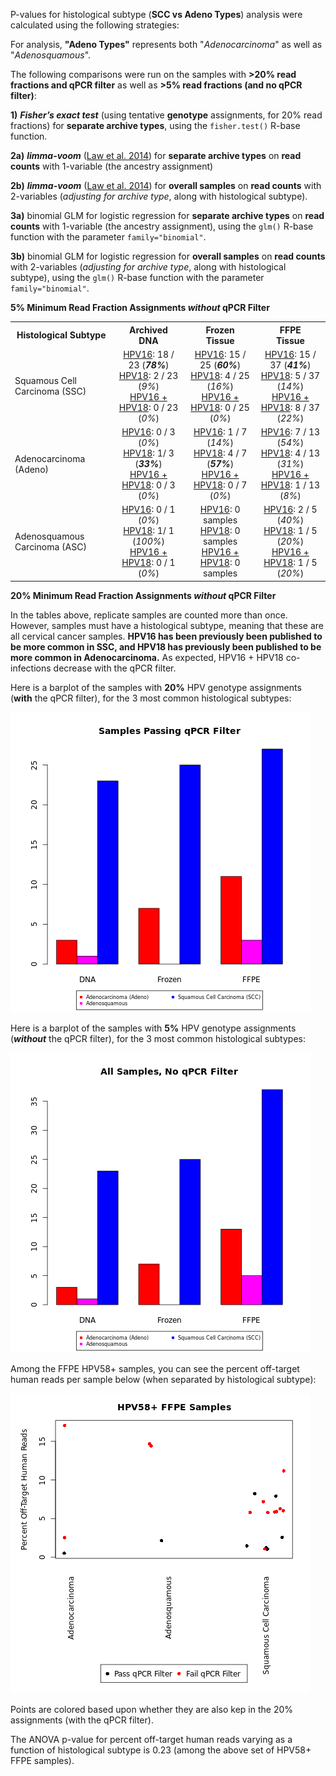 P-values for histological subtype (**SCC vs Adeno Types**) analysis were calculated using the following strategies:

For analysis, **"Adeno Types"** represents both "*Adenocarcinoma*" as well as "*Adenosquamous*".

The following comparisons were run on the samples with **>20% read fractions and qPCR filter** as well as **>5% read fractions (and no qPCR filter)**:

**1)** ***Fisher’s exact test*** (using tentative **genotype** assignments, for 20% read fractions) for **separate archive types**, using the `fisher.test()` R-base function.

**2a)** ***limma-voom*** ([Law et al. 2014](https://genomebiology.biomedcentral.com/articles/10.1186/gb-2014-15-2-r29)) for **separate archive types** on **read counts** with 1-variable (the ancestry assignment) 

**2b)** ***limma-voom*** ([Law et al. 2014](https://genomebiology.biomedcentral.com/articles/10.1186/gb-2014-15-2-r29)) for **overall samples** on **read counts** with 2-variables (*adjusting for archive type*, along with histological subtype).

**3a)** binomial GLM for logistic regression for **separate archive types** on **read counts** with 1-variable (the ancestry assignment), using the `glm()` R-base function with the parameter `family="binomial"`.

**3b)** binomial GLM for logistic regression for **overall samples** on **read counts** with 2-variables (*adjusting for archive type*, along with histological subtype), using the `glm()` R-base function with the parameter `family="binomial"`.

**5% Minimum Read Fraction Assignments *without* qPCR Filter**

<table>
  <tbody>
    <tr>
	<th align="center">Histological Subtype</th>
	<th align="center">Archived</br>DNA</th>
	<th align="center">Frozen</br>Tissue</th>
	<th align="center">FFPE</br>Tissue</th>
    </tr>
    <tr>
	<td align="left">Squamous Cell Carcinoma (SSC)</td>
	<td align="center"><u>HPV16</u>: 18 / 23 (<b><i>78%</b></i>)</br><u>HPV18</u>: 2 / 23 (<i>9%</i>)</br><u>HPV16 + HPV18</u>: 0 / 23 (<i>0%</i>)</td>
	<td align="center"><u>HPV16</u>: 15 / 25 (<b><i>60%</b></i>)</br><u>HPV18</u>: 4 / 25 (<i>16%</i>)</br><u>HPV16 + HPV18</u>: 0 / 25 (<i>0%</i>)</td>
	<td align="center"><u>HPV16</u>: 15 / 37 (<b><i>41%</b></i>)</br><u>HPV18</u>: 5 / 37 (<i>14%</i>)</br><u>HPV16 + HPV18</u>: 8 / 37 (<i>22%</i>)</td>
    </tr>
    <tr>
	<td align="left">Adenocarcinoma (Adeno)</td>
	<td align="center"><u>HPV16</u>: 0 / 3 (<i>0%</i>)</br><u>HPV18</u>: 1/ 3 (<b><i>33%</b></i>)</br><u>HPV16 + HPV18</u>: 0 / 3 (<i>0%</i>)</td>
	<td align="center"><u>HPV16</u>: 1 / 7 (<i>14%</i>)</br><u>HPV18</u>: 4 / 7 (<b><i>57%</b></i>)</br><u>HPV16 + HPV18</u>: 0 / 7 (<i>0%</i>)</td>
	<td align="center"><u>HPV16</u>: 7 / 13 (<i>54%</i>)</br><u>HPV18</u>: 4 / 13 (<i>31%</i>)</br><u>HPV16 + HPV18</u>: 1 / 13 (<i>8%</i>)</td>
    </tr>
    <tr>
	<td align="left">Adenosquamous Carcinoma (ASC)</td>
	<td align="center"><u>HPV16</u>: 0 / 1 (<i>0%</i>)</br><u>HPV18</u>: 1/ 1 (</b><i>100%</b></i>)</br><u>HPV16 + HPV18</u>: 0 / 1 (<i>0%</i>)</td>
	<td align="center"><u>HPV16</u>: 0 samples </br><u>HPV18</u>: 0 samples </br><u>HPV16 + HPV18</u>: 0 samples </td>
	<td align="center"><u>HPV16</u>: 2 / 5 (<i>40%</i>)</br><u>HPV18</u>: 1 / 5 (<i>20%</i>)</br><u>HPV16 + HPV18</u>: 1 / 5 (<i>20%</i>)</td>
    </tr>
</tbody>
</table>

**20% Minimum Read Fraction Assignments *without* qPCR Filter**



In the tables above, replicate samples are counted more than once.  However, samples must have a histological subtype, meaning that these are all cervical cancer samples.
**HPV16 has been previously been published to be more common in SSC, and HPV18 has previously been published to be more common in Adenocarcinoma.**  As expected, HPV16 + HPV18 co-infections decrease with the qPCR filter.


Here is a barplot of the samples with **20%** HPV genotype assignments (**with** the qPCR filter), for the 3 most common histological subtypes:

![20% qPCR Filtered Histological Subtype Distribution](HistSubtype-qPCR20.png "20% qPCR Filtered Histological Subtype Distribution")

Here is a barplot of the samples with **5%** HPV genotype assignments (***without*** the qPCR filter), for the 3 most common histological subtypes:

![5% Histological Subtype Distribution](HistSubtype-all5.png "%Histological Subtype Distribution")

Among the FFPE HPV58+ samples, you can see the percent off-target human reads per sample below (when separated by histological subtype):

![FFPE HPV58 Human Reads by Histological Subtype](FFPE_HPV58_HumanReads_by_HistologicalSubtype.png "FFPE HPV58 Human Reads by Histological Subtype")

Points are colored based upon whether they are also kep in the 20% assignments (with the qPCR filter).

The ANOVA p-value for percent off-target human reads varying as a function of histological subtype is 0.23 (among the above set of HPV58+ FFPE samples).
